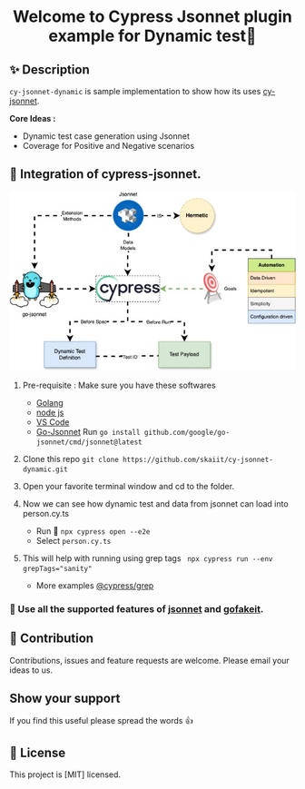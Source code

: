 <h1 align="center">Welcome to Cypress Jsonnet plugin example for Dynamic test👋</h1>

## ✨ Description

`cy-jsonnet-dynamic` is sample implementation to show how its uses [cy-jsonnet](https://www.npmjs.com/package/cy-jsonnet).

**Core Ideas :** 
- Dynamic test case generation using Jsonnet
- Coverage for Positive and Negative scenarios

## 🚀 Integration of cypress-jsonnet.
![Cypress-Jsonnet-Integration](./Cypress-Jsonnet-Integration.jpg)
1. Pre-requisite : Make sure you have these softwares 
   - [Golang](https://go.dev/doc/install)
   - [node js](https://nodejs.org/en/download)
   - [VS Code](https://code.visualstudio.com/download)
   - [Go-Jsonnet](https://github.com/google/go-jsonnet) 
      Run `go install github.com/google/go-jsonnet/cmd/jsonnet@latest`


2. Clone this repo `git clone https://github.com/skaiit/cy-jsonnet-dynamic.git`
3. Open your favorite terminal window and cd to the folder.
4. Now we can see how dynamic test and data from jsonnet can load into person.cy.ts
   - Run 🏃 `npx cypress open --e2e`
   - Select `person.cy.ts`
5. This will help with running using grep tags
         ` npx cypress run --env grepTags="sanity"`
    - More examples [@cypress/grep](https://www.npmjs.com/package/@cypress/grep)

### 📜 Use all the supported features of [jsonnet](https://jsonnet.org/learning/tutorial.html) and [gofakeit](https://pkg.go.dev/github.com/brianvoe/gofakeit/v7#readme-simple-usage).

## 🤝 Contribution

Contributions, issues and feature requests are welcome. Please email your ideas to us.<br />

## Show your support

If you find this useful please spread the words :thumbsup:

## 📝 License

This project is [MIT] licensed.
